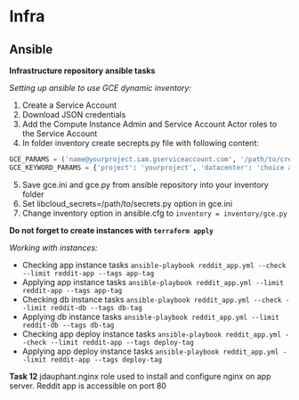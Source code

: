 # Infra
## Ansible
**Infrastructure repository ansible tasks**

*Setting up ansible to use GCE dynamic inventory:*
1. Create a Service Account
2. Download JSON credentials
3. Add the Compute Instance Admin and Service Account Actor roles to the Service Account
4. In folder inventory create secrepts.py file with following content:
```python
GCE_PARAMS = ('name@yourproject.iam.gserviceaccount.com', '/path/to/credentials.json')
GCE_KEYWORD_PARAMS = {'project': 'yourproject', 'datacenter': 'choice any zone'}
```
5. Save gce.ini and gce.py from ansible repository into your inventory folder
6. Set libcloud_secrets=/path/to/secrets.py option in gce.ini
7. Change inventory option in ansible.cfg to `inventory = inventory/gce.py`

**Do not forget to create instances with `terraform apply`**

*Working with instances:*
  * Checking app instance tasks `ansible-playbook reddit_app.yml --check --limit reddit-app --tags app-tag`
  * Applying app instance tasks `ansible-playbook reddit_app.yml --limit reddit-app --tags app-tag`
  * Checking db instance tasks `ansible-playbook reddit_app.yml --check --limit reddit-db --tags db-tag`
  * Applying db instance tasks `ansible-playbook reddit_app.yml --limit reddit-db --tags db-tag`
  * Checking app deploy instance tasks `ansible-playbook reddit_app.yml --check --limit reddit-app --tags deploy-tag`
  * Applying app deploy instance tasks `ansible-playbook reddit_app.yml --limit reddit-app --tags deploy-tag`

**Task 12**
jdauphant.nginx role used to install and configure nginx on app server. Reddit app is accessible on port 80

